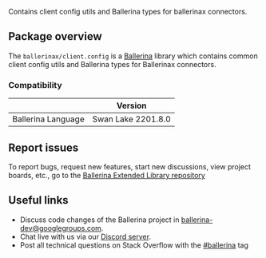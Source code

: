 Contains client config utils and Ballerina types for ballerinax connectors.

## Package overview
The `ballerinax/client.config` is a [Ballerina](https://ballerina.io/) library which contains common client config utils and Ballerina types for Ballerinax connectors.

### Compatibility
|                     | Version            |
|---------------------|--------------------|
| Ballerina Language  | Swan Lake 2201.8.0 |

## Report issues
To report bugs, request new features, start new discussions, view project boards, etc., go to the [Ballerina Extended Library repository](https://github.com/ballerina-platform/ballerina-extended-library)

## Useful links
- Discuss code changes of the Ballerina project in [ballerina-dev@googlegroups.com](mailto:ballerina-dev@googlegroups.com).
- Chat live with us via our [Discord server](https://discord.gg/ballerinalang).
- Post all technical questions on Stack Overflow with the [#ballerina](https://stackoverflow.com/questions/tagged/ballerina) tag
